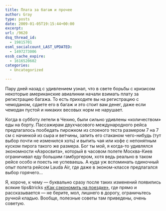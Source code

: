 ```yaml
---
title: Плата за багаж и прочее
author: Gray
type: posts
date: 2009-01-05T19:15:44+00:00
excerpt:
url: /9620
dsq_thread_id:
  - 19815701
esml_socialcount_LAST_UPDATED:
  - 1497273006
essb_cache_expire:
  - 1616520602
categories:
  - Uncategorized

---
```








Пару дней назад с удивлением узнал, что в свете борьбы с кризисом некоторые американские авиалинии начали взимать плату за регистрацию багажа. То есть приходите вы на регистрацию с чемоданом, сдаете его в багаж и это стоит вам денег, даже если чемодан пустой и никаких весовых норм не нарушает.

Когда в субботу летели в Чехию, были сильно удивлены &#171;количеством&#187; еды на борту. Пассажирам двухчасового международного рейса предлагалось пообедать пирожком из слоеного теста размером 7 на 7 см с начинкой из сыра и ветчины, запить его стаканом чего-нибудь (тут выбор почти не изменился хоть) и выпить чая или кофе с непонятным куском пирога такого же размера. Бог ты мой, я когда-то удивлялся экономности &#171;Аэросвита&#187;, который в часовом полете Москва-Киев ограничивал еду большим гамбургером, хотя ведь реально в таком рейсе особо и поесть не успеваешь. А куда уж вспоминать одиночный опыт полета рейсом Lauda Air, где даже в эконом-классе предлагался выбор горячего&#8230;

Я, короче, к чему &#8212; буквально сразу после таких изменений появились всякие tips&tricks [&#171;Как сэкономить на поездке&#187;][1], где прямо и рассказывается &#8212; не берите, мол, лишнего в дорогу, ограничьтесь ручной кладью. Вообще, полезные советы там приведены, очень советую.

 [1]: http://www.portfolio.com/business-travel/seat-2B/2008/12/02/How-to-Cut-Travel-Costs